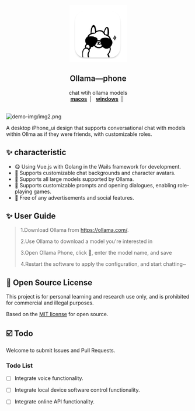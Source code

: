 <br />
<p align="center">
  <a href="" target="blank">
    <img src="demo-img/appicon.png" alt="Logo" width="156" height="156">
  </a>
  <h2 align="center" style="font-weight: 600">Ollama—phone</h2>

  <p align="center">
    chat wtih ollama models
    <br />
    <a href="https://github.com/TaterTotX/ollama-phone/releases/download/Ollama-Phonev1.0.0/ollama-phone.dmg" target="blank"><strong>macos</strong></a>&nbsp;&nbsp;|&nbsp;&nbsp;
    <a href="https://github.com/TaterTotX/ollama-phone/releases/download/Ollama-Phonev1.0.0/ollama-phone.exe" target="blank"><strong>windows</strong></a>&nbsp;&nbsp;|&nbsp;&nbsp;
    <br />
    <br />
  </p>
</p>

![demo-img/img2.png](demo-img/img2.png)




A desktop iPhone_ui design that supports conversational chat with models within Ollma as if they were friends, with customizable roles. 

## ✨ characteristic

- 😋 Using Vue.js with Golang in the Wails framework for development.
- 🤠 Supports customizable chat backgrounds and character avatars.
- 🥰 Supports all large models supported by Ollama.
- 🥳 Supports customizable prompts and opening dialogues, enabling role-playing games.
- 🚫 Free of any advertisements and social features.


## ✨ User Guide
>1.Download Ollama from https://ollama.com/.
>
>2.Use Ollama to download a model you're interested in
>
>3.Open Ollama Phone, click 🍩, enter the model name, and save
> 
>4.Restart the software to apply the configuration, and start chatting~





## 📜 Open Source License

This project is for personal learning and research use only, and is prohibited for commercial and illegal purposes.

Based on the [MIT license](https://opensource.org/licenses/MIT) for open source.



## ☑️ Todo

Welcome to submit Issues and Pull Requests.

### Todo List
- [ ] Integrate voice functionality.
- [ ] Integrate local device software control functionality.
- [ ] Integrate online API functionality.

